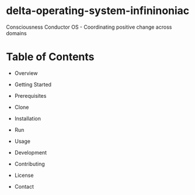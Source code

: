 # delta-operating-system-infininoniac
Consciousness Conductor OS - Coordinating positive change across domains

# Table of Contents

* Overview
* Getting Started
* Prerequisites
* Clone
* Installation
* Run

* Usage
* Development 
* Contributing
* License
* Contact